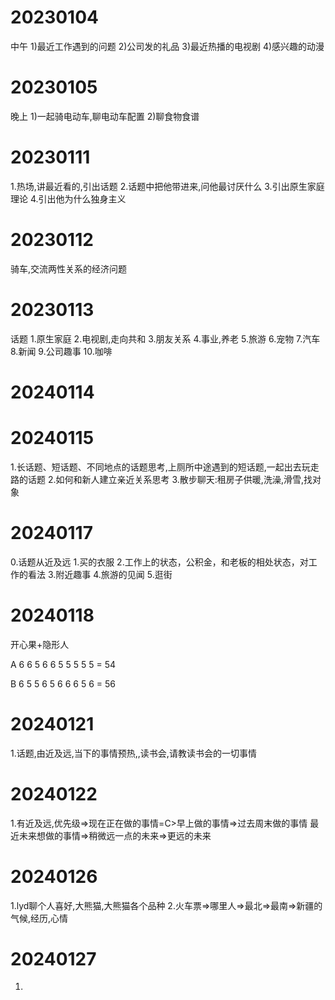 # 20230104
中午
1)最近工作遇到的问题
2)公司发的礼品
3)最近热播的电视剧
4)感兴趣的动漫
# 20230105
晚上
1)一起骑电动车,聊电动车配置
2)聊食物食谱

# 20230111
1.热场,讲最近看的,引出话题
2.话题中把他带进来,问他最讨厌什么
3.引出原生家庭理论
4.引出他为什么独身主义


# 20230112
骑车,交流两性关系的经济问题
# 20230113
话题
1.原生家庭
2.电视剧,走向共和
3.朋友关系
4.事业,养老
5.旅游
6.宠物
7.汽车
8.新闻
9.公司趣事
10.咖啡

# 20240114

# 20240115
1.长话题、短话题、不同地点的话题思考,上厕所中途遇到的短话题,一起出去玩走路的话题
2.如何和新人建立亲近关系思考
3.散步聊天:租房子供暖,洗澡,滑雪,找对象

# 20240117
0.话题从近及远
1.买的衣服
2.工作上的状态，公积金，和老板的相处状态，对工作的看法
3.附近趣事
4.旅游的见闻
5.逛街

# 20240118

开心果+隐形人

A 
6  6  5  6  6  5  5  5  5  5 = 54

B
6  5  5  6  5  6  6  6  5  6 = 56

# 20240121
1.话题,由近及远,当下的事情预热,,读书会,请教读书会的一切事情

# 20240122
1.有近及远,优先级=>现在正在做的事情=C>早上做的事情=>过去周末做的事情
最近未来想做的事情=>稍微远一点的未来=>更远的未来


# 20240126
1.lyd聊个人喜好,大熊猫,大熊猫各个品种
2.火车票=>哪里人=>最北=>最南=>新疆的气候,经历,心情

# 20240127
1.
